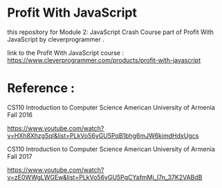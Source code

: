 # Profit With JavaScript

this repository for Module 2: JavaScript Crash Course
part of Profit With JavaScript by cleverprogrammer .

link to the Profit With JavaScript course : 
https://www.cleverprogrammer.com/products/profit-with-javascript


# Reference :

CS110 Introduction to Computer Science American 
University of Armenia Fall 2016

https://www.youtube.com/watch?v=HXh8Xhzg5qI&list=PLkVo56yGU5PqB1bhg6mJW6kimdHdxUgcs


CS110 Introduction to Computer Science American 
University of Armenia Fall 2017

https://www.youtube.com/watch?v=zE0WWgLWGEw&list=PLkVo56yGU5PqCYafmMj_I7n_37K2VABdB
